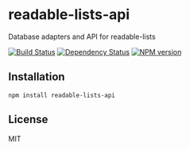 # readable-lists-api

Database adapters and API for readable-lists

[![Build Status](https://img.shields.io/travis/readable-lists/readable-lists-api/master.svg)](https://travis-ci.org/readable-lists/readable-lists-api)
[![Dependency Status](https://img.shields.io/david/readable-lists/readable-lists-api.svg)](https://david-dm.org/readable-lists/readable-lists-api)
[![NPM version](https://img.shields.io/npm/v/readable-lists-api.svg)](https://www.npmjs.org/package/readable-lists-api)

## Installation

    npm install readable-lists-api

## License

  MIT
